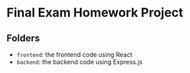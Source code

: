 # Final Exam Homework Project

## Folders

- `frontend`: the frontend code using React
- `backend`: the backend code using Express.js
